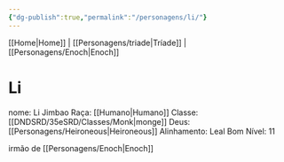 ```yaml
---
{"dg-publish":true,"permalink":"/personagens/li/"}
---
```



[[Home\|Home]] | [[Personagens/triade\|Tríade]] | [[Personagens/Enoch\|Enoch]] 
# Li
nome: Li Jimbao
Raça: [[Humano\|Humano]]
Classe: [[DNDSRD/35eSRD/Classes/Monk\|monge]]
Deus: [[Personagens/Heironeous\|Heironeous]]
Alinhamento: Leal Bom
Nível: 11

irmão de [[Personagens/Enoch\|Enoch]]